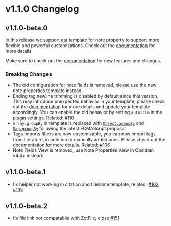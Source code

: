 # v1.1.0 Changelog

## v1.1.0-beta.0

In this release we support eta template for note property to support more flexible and powerful customizations. Check out the [documentation](https://obzt.aidenlx.top/getting-started/basic-usage/template-config#note-properties-template) for more details.

Make sure to check out the [documentation](https://obzt.aidenlx.top/) for new features and changes.

### Breaking Changes

- The old configuration for note fields is removed, please use the new note properties template instead.
- Ending tag newline trimming is disabled by default since this version. This may introduce unexpected behavior in your template, please check out the [documentation](https://obzt.aidenlx.top/faq/slurp) for more details and update your template accordingly. You can enable the old behavior by setting `autoTrim` in the plugin settings. Related: [#110](https://github.com/aidenlx/obsidian-zotero/issues/110)
- `Array.groupBy` in template is replaced with [`Object.groupBy`](https://developer.mozilla.org/en-US/docs/Web/JavaScript/Reference/Global_Objects/Object/groupBy) and [`Map.groupBy`](https://developer.mozilla.org/en-US/docs/Web/JavaScript/Reference/Global_Objects/Map/groupBy) following the latest ECMAScript proposal
- Tags imports filters are now customizable, you can now import tags from literature, in addition to manually added ones. Please check out the [documentation](https://obzt.aidenlx.top/how-to/template-cheatsheet#only-manual-tags) for more details. Related: [#106](https://github.com/aidenlx/obsidian-zotero/issues/106)
- Note Fields View is removed, use Note Properties View in Obsidian v4.4+ instead. 

## v1.1.0-beta.1

- fix helper not working in citation and filename template, related: [#162](https://github.com/aidenlx/obsidian-zotero/issues/162), [#135](https://github.com/aidenlx/obsidian-zotero/issues/135)

## v1.1.0-beta.2

- fix file link not compatabile with ZotFile; close [#151](https://github.com/aidenlx/obsidian-zotero/issues/151)